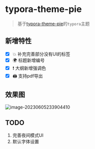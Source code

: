 # typora-theme-pie

> 基于[typora-theme-pie](https://github.com/kevinzhao2233/typora-theme-pie)的`typora`主题

## 新增特性

- [x]  :collision: 补充完善部分没有UI的标签
- [x]  :earth_africa: 标题新增编号
- [x]  :heavy_exclamation_mark: 大纲新增强调色
- [x]   :printer: 支持pdf导出

## 效果图

![image-20230605233904410](C:\Users\un1ink\AppData\Roaming\Typora\typora-user-images\image-20230605233904410.png)

## TODO

1. 完善夜间模式UI
2. 默认字体设置
